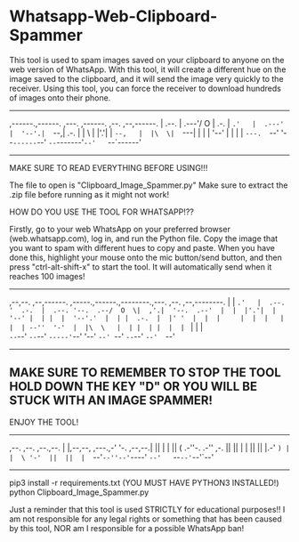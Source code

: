 # Whatsapp-Web-Clipboard-Spammer
This tool is used to spam images saved on your clipboard to anyone on the web version of WhatsApp. With this tool, it will create a different hue on the image saved to the clipboard, and it will send the image very quickly to the receiver. Using this tool, you can force the receiver to download hundreds of images onto their phone.

__________________________________________________
,------.,------. ,---. ,------. ,--.   ,--,------. 
|  .--. |  .---'/  O  \|  .-.  \|   `.'   |  .---' 
|  '--'.|  `--,|  .-.  |  |  \  |  |'.'|  |  `--,  
|  |\  \|  `---|  | |  |  '--'  |  |   |  |  `---. 
`--' '--`------`--' `--`-------'`--'   `--`------' 
__________________________________________________

MAKE SURE TO READ EVERYTHING BEFORE USING!!!


The file to open is "Clipboard_Image_Spammer.py"
Make sure to extract the .zip file before running as 
it might not work!

HOW DO YOU USE THE TOOL FOR WHATSAPP!??

Firstly, go to your web WhatsApp on your preferred browser 
(web.whatsapp.com), log in, and run the Python file. Copy the
image that you want to spam with different hues to copy and paste.
When you have done this, highlight your mouse onto the mic button/send 
button, and then press "ctrl-alt-shift-x" to start the tool. It will 
automatically send when it reaches 100 images!

________________________________________________________________________

                                                                         
,--,--.   ,--,------. ,-----.,------.,--------.,---. ,--.  ,--,--------. 
|  |   `.'   |  .--. '  .-.  |  .--. '--.  .--/  O  \|  ,'.|  '--.  .--' 
|  |  |'.'|  |  '--' |  | |  |  '--'.'  |  | |  .-.  |  |' '  |  |  |    
|  |  |   |  |  | --''  '-'  |  |\  \   |  | |  | |  |  | `   |  |  |    
`--`--'   `--`--'     `-----'`--' '--'  `--' `--' `--`--'  `--'  `--'    
                                                                      
________________________________________________________________________


## **MAKE SURE TO REMEMBER TO STOP THE TOOL HOLD DOWN THE KEY "D" OR YOU WILL BE STUCK WITH AN IMAGE SPAMMER!**
ENJOY THE TOOL!

_________________________________________________________________________

                                           
,--.                ,--.          ,--.,--. 
|  |,--,--,  ,---.,-'  '-. ,--,--.|  ||  | 
|  ||      \(  .-''-.  .-'' ,-.  ||  ||  | 
|  ||  ||  |.-'  `) |  |  \ '-'  ||  ||  | 
`--'`--''--'`----'  `--'   `--`--'`--'`--' 

________________________________________________________________________

pip3 install -r requirements.txt 
(YOU MUST HAVE PYTHON3 INSTALLED!)
python Clipboard_Image_Spammer.py

Just a reminder that this tool is used STRICTLY for educational purposes!! I am not responsible for any legal rights or something
that has been caused by this tool, NOR am I responsible for a possible WhatsApp ban!

